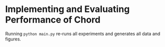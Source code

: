 # Implementing and Evaluating Performance of Chord

Running `python main.py` re-runs all experiments and generates all data and figures.